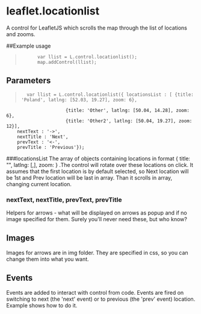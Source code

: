 leaflet.locationlist
====================

A control for LeafletJS which scrolls the map through the list of locations and zooms. 

##Example usage
>			var llist = L.control.locationlist();
>			map.addControl(llist);

## Parameters

>   	var llist = L.control.locationlist({ locationsList : [ {title: 'Poland', latlng: [52.03, 19.27], zoom: 6},
						  {title: 'Other', latlng: [50.04, 14.28], zoom: 6},
						  {title: 'Other2', latlng: [50.04, 19.27], zoom: 12}],		
		nextText : '->',
		nextTitle : 'Next',
		prevText : '<-',
		prevTitle : 'Previous'});

###locationsList
The array of objects containing locations in format { title: "", latlng: [,], zoom:  } .The control will rotate over these locations on click. It assumes that the first location is by default selected, so Next location will be 1st and Prev location will be last in array. Than it scrolls in array, changing current location.

### nextText, nextTitle, prevText, prevTitle
Helpers for arrows - what will be displayed on arrows as popup and if no image specified for them. Surely you'll never need these, but who know?

## Images

Images for arrows are in img folder. They are specified in css, so you can change them into what you want.

## Events
Events are added to interact with control from code. Events are fired on switching to next (the 'next' event) or to previous (the 'prev' event) location. Example shows how to do it. 
